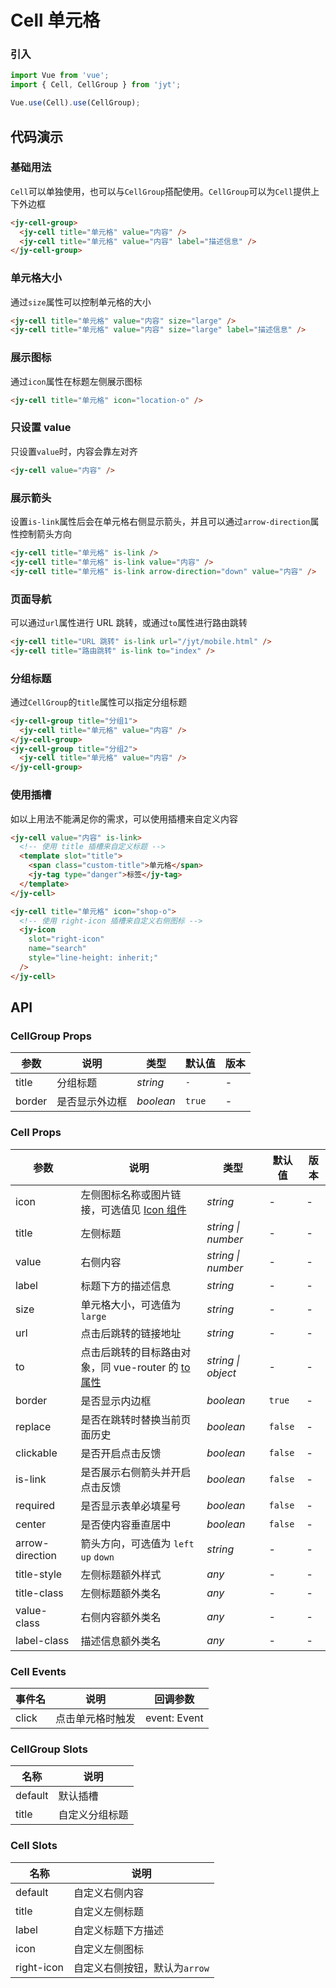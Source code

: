 # Cell 单元格

### 引入

``` javascript
import Vue from 'vue';
import { Cell, CellGroup } from 'jyt';

Vue.use(Cell).use(CellGroup);
```

## 代码演示

### 基础用法

`Cell`可以单独使用，也可以与`CellGroup`搭配使用。`CellGroup`可以为`Cell`提供上下外边框

```html
<jy-cell-group>
  <jy-cell title="单元格" value="内容" />
  <jy-cell title="单元格" value="内容" label="描述信息" />
</jy-cell-group>
```

### 单元格大小

通过`size`属性可以控制单元格的大小

```html
<jy-cell title="单元格" value="内容" size="large" />
<jy-cell title="单元格" value="内容" size="large" label="描述信息" />
```

### 展示图标

通过`icon`属性在标题左侧展示图标

```html
<jy-cell title="单元格" icon="location-o" />
```

### 只设置 value

只设置`value`时，内容会靠左对齐

```html
<jy-cell value="内容" />
```

### 展示箭头

设置`is-link`属性后会在单元格右侧显示箭头，并且可以通过`arrow-direction`属性控制箭头方向

```html
<jy-cell title="单元格" is-link />
<jy-cell title="单元格" is-link value="内容" />
<jy-cell title="单元格" is-link arrow-direction="down" value="内容" />
```

### 页面导航

可以通过`url`属性进行 URL 跳转，或通过`to`属性进行路由跳转

```html
<jy-cell title="URL 跳转" is-link url="/jyt/mobile.html" />
<jy-cell title="路由跳转" is-link to="index" />
```

### 分组标题

通过`CellGroup`的`title`属性可以指定分组标题

```html
<jy-cell-group title="分组1">
  <jy-cell title="单元格" value="内容" />
</jy-cell-group>
<jy-cell-group title="分组2">
  <jy-cell title="单元格" value="内容" />
</jy-cell-group>
```

### 使用插槽

如以上用法不能满足你的需求，可以使用插槽来自定义内容

```html
<jy-cell value="内容" is-link>
  <!-- 使用 title 插槽来自定义标题 -->
  <template slot="title">
    <span class="custom-title">单元格</span>
    <jy-tag type="danger">标签</jy-tag>
  </template>
</jy-cell>

<jy-cell title="单元格" icon="shop-o">
  <!-- 使用 right-icon 插槽来自定义右侧图标 -->
  <jy-icon
    slot="right-icon"
    name="search"
    style="line-height: inherit;"
  />
</jy-cell>
```

## API

### CellGroup Props

| 参数 | 说明 | 类型 | 默认值 | 版本 |
|------|------|------|------|------|
| title | 分组标题 | *string* | `-` | - |
| border | 是否显示外边框 | *boolean* | `true` | - |

### Cell Props

| 参数 | 说明 | 类型 | 默认值 | 版本 |
|------|------|------|------|------|
| icon | 左侧图标名称或图片链接，可选值见 [Icon 组件](#/zh-CN/icon) | *string* | - | - |
| title | 左侧标题 | *string \| number* | - | - |
| value | 右侧内容 | *string \| number* | - | - |
| label | 标题下方的描述信息 | *string* | - | - |
| size | 单元格大小，可选值为 `large` | *string* | - | - |
| url | 点击后跳转的链接地址 | *string* | - | - |
| to | 点击后跳转的目标路由对象，同 vue-router 的 [to 属性](https://router.vuejs.org/zh/api/#to) | *string \| object* | - | - |
| border | 是否显示内边框 | *boolean* | `true` | - |
| replace | 是否在跳转时替换当前页面历史 | *boolean* | `false` | - |
| clickable | 是否开启点击反馈 | *boolean* | `false` | - |
| is-link | 是否展示右侧箭头并开启点击反馈 | *boolean* | `false` | - |
| required | 是否显示表单必填星号 | *boolean* | `false` | - |
| center | 是否使内容垂直居中 | *boolean* | `false` | - |
| arrow-direction | 箭头方向，可选值为 `left` `up` `down` | *string* | - | -|
| title-style | 左侧标题额外样式 | *any* | - | - |
| title-class | 左侧标题额外类名 | *any* | - | - |
| value-class | 右侧内容额外类名 | *any* | - | - |
| label-class | 描述信息额外类名 | *any* | - | - |

### Cell Events

| 事件名 | 说明 | 回调参数 |
|------|------|------|
| click | 点击单元格时触发 | event: Event |

### CellGroup Slots

| 名称 | 说明 |
|------|------|
| default | 默认插槽 |
| title | 自定义分组标题 |

### Cell Slots

| 名称 | 说明 |
|------|------|
| default | 自定义右侧内容 |
| title | 自定义左侧标题 |
| label | 自定义标题下方描述 |
| icon | 自定义左侧图标 |
| right-icon | 自定义右侧按钮，默认为`arrow` |
